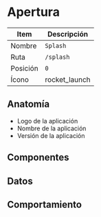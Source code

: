 # Apertura

| Item     | Descripción                                                  |
| -------- | ------------------------------------------------------------ |
| Nombre   | `Splash`                                                     |
| Ruta     | `/splash`                                                    |
| Posición | `0`                                                          |
| Ícono    | <span class="material-symbols-outlined">rocket_launch</span> |

## Anatomía

- Logo de la aplicación
- Nombre de la aplicación
- Versión de la aplicación

## Componentes

## Datos

## Comportamiento
